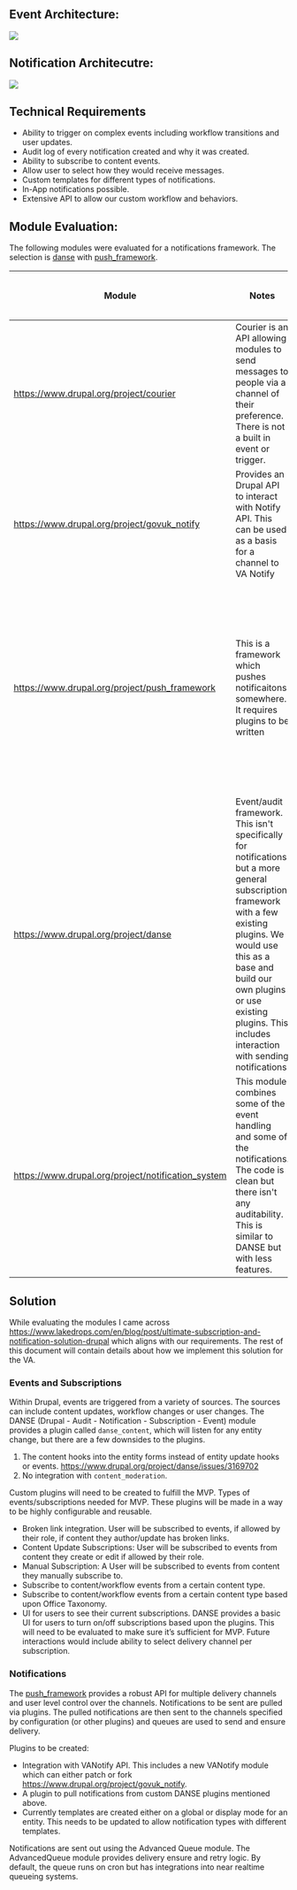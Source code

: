 ## Event Architecture:

<img src="https://lucid.app/publicSegments/view/a9d4bc8b-defd-48f9-9053-ed8bffe8e602/image.png">


## Notification Architecutre:

<img src="https://lucid.app/publicSegments/view/889dab3d-e9c9-4c68-bc35-53335dc3685a/image.png">


## **Technical Requirements**



*   Ability to trigger on complex events including workflow transitions and user updates.
*   Audit log of every notification created and why it was created.
*   Ability to subscribe to content events.
*   Allow user to select how they would receive messages.
*   Custom templates for different types of notifications.
*   In-App notifications possible.
*   Extensive API to allow our custom workflow and behaviors.


## **Module Evaluation:**

The following modules were evaluated for a notifications framework. The selection is [danse](https://www.drupal.org/project/danse) with [push_framework](https://www.drupal.org/project/push_framework).

| Module                                             | Notes                                                                                                                                                                                                                                                                       | Flexibilty on Triggering Events                        | Channels configurable | Templates                                                                                                                                                                     | User level configuration | Flexible API |
|----------------------------------------------------|-----------------------------------------------------------------------------------------------------------------------------------------------------------------------------------------------------------------------------------------------------------------------------|--------------------------------------------------------|----------------------|-------------------------------------------------------------------------------------------------------------------------------------------------------------------------------|--------------------------|--------------|
| https://www.drupal.org/project/courier             | Courier is an API allowing modules to send messages to people via a channel of their preference. There is not a built in event or trigger.                                                                                                                                  | No event triggers, only sending messages               | Y                    | Has a template API but currently only user level emails are setup.                                                                                                            | Y                        | Y            |
| https://www.drupal.org/project/govuk_notify        | Provides an Drupal API to interact with Notify API.  This can be used as a basis for a channel to VA Notify                                                                                                                                                               |                                                        |                      |                                                                                                                                                                               | N                        | N            |
| https://www.drupal.org/project/push_framework      | This is a framework which pushes notificaitons somewhere.  It requires plugins to be written                                                                                                                                                                               | No event Triggers, only sending messages               |                      | global template but uses display modes on entities to render content.  There are also templates for different Recipent plugins. There is a robust API which could be leveraged | Y                        | Y            |
| https://www.drupal.org/project/danse               | Event/audit framework.  This isn't specifically for notifications but a more general subscription framework with a few existing plugins.  We would use this as a base and build our own plugins or use existing plugins.  This includes interaction with sending notifications | Includes extensive triggers along with API to add more |                      | NA, this module is for events only, and not sending notifications                                                                                                             | Y                        | Y            |
| https://www.drupal.org/project/notification_system | This module combines some of the event handling and some of the notifications.  The code is clean but there isn't any auditability.  This is similar to DANSE but with less features.                                                                                      | Includes some triggers                                 |                      | Global                                                                                                                                                                        | Y                        | Y            |


## **Solution**

While evaluating the modules I came across https://www.lakedrops.com/en/blog/post/ultimate-subscription-and-notification-solution-drupal which aligns with our requirements. The rest of this document will contain details about how we implement this solution for the VA.


### **Events and Subscriptions**

Within Drupal, events are triggered from a variety of sources. The sources can include content updates, workflow changes or user changes. The DANSE (Drupal - Audit - Notification - Subscription - Event) module provides a plugin called `danse_content`, which will listen for any entity change, but there are a few downsides to the plugins. 



1. The content hooks into the entity forms instead of entity update hooks or events. https://www.drupal.org/project/danse/issues/3169702
2. No integration with `content_moderation`.

Custom plugins will need to be created to fulfill the MVP. Types of events/subscriptions needed for MVP. These plugins will be made in a way to be highly configurable and reusable.



*   Broken link integration. User will be subscribed to events, if allowed by their role, if content they author/update has broken links.
*   Content Update Subscriptions: User will be subscribed to events from content they create or edit if allowed by their role.
*   Manual Subscription: A User will be subscribed to events from content they manually subscribe to.
*   Subscribe to content/workflow events from a certain content type. 
*   Subscribe to content/workflow events from a certain content type based upon Office Taxonomy.
* UI for users to see their current subscriptions. DANSE provides a basic UI for users to turn on/off subscriptions based upon the plugins.  This will need to be evaluated to make sure it’s sufficient for MVP.  Future interactions would include ability to select delivery channel per subscription.

### **Notifications**

The [push_framework](https://www.drupal.org/project/push_framework) provides a robust API for multiple delivery channels and user level control over the channels. Notifications to be sent are pulled via plugins. The pulled notifications are then sent to the channels specified by configuration (or other plugins) and queues are used to send and ensure delivery.

Plugins to be created:

*   Integration with VANotify API. This includes a new VANotify module which can either patch or fork https://www.drupal.org/project/govuk_notify.
*   A plugin to pull notifications from custom DANSE plugins mentioned above.
*   Currently templates are created either on a global or display mode for an entity.  This needs to be updated to allow notification types with different templates.

Notifications are sent out using the Advanced Queue module.  The AdvancedQueue module provides delivery ensure and retry logic.  By default, the queue runs on cron but has integrations into near realtime queueing systems.
